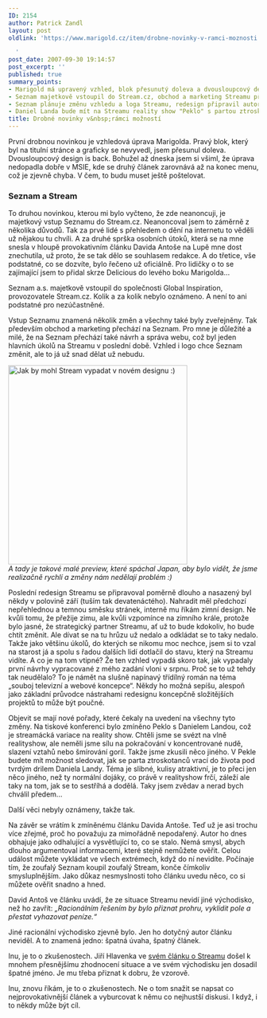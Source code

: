 ```yaml
---
ID: 2154
author: Patrick Zandl
layout: post
oldlink: 'https://www.marigold.cz/item/drobne-novinky-v-ramci-moznosti

  '
post_date: 2007-09-30 19:14:57
post_excerpt: ''
published: true
summary_points:
- Marigold má upravený vzhled, blok přesunutý doleva a dvousloupcový design.
- Seznam majetkově vstoupil do Stream.cz, obchod a marketing Streamu přechází na Seznam.
- Seznam plánuje změnu vzhledu a loga Streamu, redesign připravil autor textu.
- Daniel Landa bude mít na Streamu reality show "Peklo" s partou ztroskotanců.
title: Drobné novinky v&nbsp;rámci možností
---
```


První drobnou novinkou je vzhledová úprava Marigolda. Pravý blok, který byl na titulní stránce a graficky se nevyvedl, jsem přesunul doleva. Dvousloupcový design is back. Bohužel až dneska jsem si všiml, že úprava nedopadla dobře v MSIE, kde se druhý článek zarovnává až na konec menu, což je zjevně chyba. V čem, to budu muset ještě poštelovat. 

<h3>Seznam a Stream</h3>

To druhou novinkou, kterou mi bylo vyčteno, že zde neanoncuji, je majetkový vstup Seznamu do Stream.cz. Neanoncoval jsem to záměrně z několika důvodů. Tak za prvé lidé s přehledem o dění na internetu to věděli už nějakou tu chvíli. A za druhé sprška osobních útoků, která se na mne snesla v hloupě provokativním článku Davida Antoše na Lupě mne dost znechutila, už proto, že se tak dělo se souhlasem redakce. A do třetice, vše podstatné, co se dozvíte, bylo řečeno už oficiálně. Pro lidičky o to se zajímající jsem to přidal skrze Delicious do levého boku Marigolda...

Seznam a.s. majetkově vstoupil do společnosti Global Inspiration, provozovatele Stream.cz. Kolik a za kolik nebylo oznámeno. A není to ani podstatné pro nezúčastněné. 

Vstup Seznamu znamená několik změn a všechny také byly zveřejněny. Tak především obchod a marketing přechází na Seznam. Pro mne je důležité a milé, že na Seznam přechází také návrh a správa webu, což byl jeden hlavních úkolů na Streamu v poslední době. Vzhled i logo chce Seznam změnit, ale to já už snad dělat už nebudu. 

<a href="http://www.marigold.cz/wp-content/Stream_cz.png"><img src="http://www.marigold.cz/wp-content/_Stream_cz.png" width="360" height="400" alt="Jak by mohl Stream vypadat v novém designu :)" title="Jak by mohl Stream vypadat v novém designu :)"  /></a><br/><i>A tady je takové malé preview, které spáchal Japan, aby bylo vidět, že jsme realizačně rychlí a změny nám nedělají problém :)</i>

Poslední redesign Streamu se připravoval poměrně dlouho a nasazený byl někdy v polovině září (tuším tak devatenáctého). Nahradit měl předchozí nepřehlednou a temnou směsku stránek, interně mu říkám zimní design. Ne kvůli tomu, že přežije zimu, ale kvůli vzpomínce na zimního krále, protože bylo jasné, že strategický partner Streamu, ať už to bude kdokoliv, ho bude chtít změnit. Ale dívat se na tu hrůzu už nedalo a odkládat se to taky nedalo. Takže jako většinu úkolů, do kterých se nikomu moc nechce, jsem si to vzal na starost já a spolu s řadou dalších lidí dotlačil do stavu, který na Streamu vidíte. A co je na tom vtipné? Že ten vzhled vypadá skoro tak, jak vypadaly první návrhy vypracované z mého zadání vloni v srpnu. Proč se to už tehdy tak neudělalo? To je námět na slušně napínavý třídílný román na téma „souboj televizní a webové koncepce“. Někdy ho možná sepíšu, alespoň jako základní průvodce nástrahami redesignu koncepčně složitějších projektů to může být poučné. 

Objevit se mají nové pořady, které čekaly na uvedení na všechny tyto změny. Na tiskové konferenci bylo zmíněno Peklo s Danielem Landou, což je streamácká variace na reality show. Chtěli jsme se svézt na vlně realityshow, ale neměli jsme sílu na pokračování v koncentrované nudě, slazení vztahů nebo šmírování goril. Takže jsme zkusili něco jiného. V Pekle budete mít možnost sledovat, jak se parta ztroskotanců vrací do života pod tvrdým drilem Daniela Landy. Téma je slibné, kulisy atraktivní, je to přeci jen něco jiného, než ty normální dojáky, co právě v realityshow frčí, záleží ale taky na tom, jak se to sestříhá a dodělá. Taky jsem zvědav a nerad bych chválil předem...

Další věci nebyly oznámeny, takže tak. 

Na závěr se vrátím k zmíněnému článku Davida Antoše. Teď už je asi trochu více zřejmé, proč ho považuju za mimořádně nepodařený. Autor ho dnes obhajuje jako odhalující a vysvětlující to, co se stalo. Nemá smysl, abych dlouho argumentoval informacemi, které stejně nemůžete ověřit. Celou událost můžete vykládat ve všech extrémech, když do ní nevidíte. Počínaje tím, že zoufalý Seznam koupil zoufalý Stream, konče čímkoliv smysluplnějším. Jako důkaz nesmyslnosti toho článku uvedu něco, co si můžete ověřit snadno a hned. 

David Antoš ve článku uvádí, že ze situace Streamu nevidí jiné východisko, než ho zavřít: <i>„Racionálním řešením by bylo přiznat prohru, vyklidit pole a přestat vyhazovat peníze.“ </i>

Jiné racionální východisko zjevně bylo. Jen ho dotyčný autor článku neviděl. A to znamená jedno: špatná úvaha, špatný článek. 

Inu, je to o zkušenostech. Jiří Hlavenka ve <a href="http://www.bloc.cz/hlavni/art_67/maji-ceske-a-slovenske-kopie-youtube-sanci.aspx">svém článku o Streamu</a> došel k mnohem přesnějšímu zhodnocení situace a ve svém východisku jen dosadil špatné jméno. Je mu třeba přiznat k dobru, že vzorově. 

Inu, znovu říkám, je to o zkušenostech. Ne o tom snažit se napsat co nejprovokativnější článek a vyburcovat k němu co nejhustší diskusi. I když, i to někdy může být cíl.